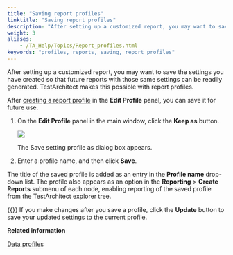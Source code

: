 ```yaml
--- 
title: "Saving report profiles"
linktitle: "Saving report profiles"
description: "After setting up a customized report, you may want to save the settings you have created so that future reports with those same settings can be readily generated. TestArchitect makes this possible with report profiles."
weight: 3
aliases: 
    - /TA_Help/Topics/Report_profiles.html
keywords: "profiles, reports, saving, report profiles"
---
```


After setting up a customized report, you may want to save the settings you have created so that future reports with those same settings can be readily generated. TestArchitect makes this possible with report profiles.

After [creating a report profile](/TA_Help/Topics/Report_producing.html) in the **Edit Profile** panel, you can save it for future use.

1.  On the **Edit Profile** panel in the main window, click the **Keep as** button.

    ![](/images/TA_Help/Images/Edit_profile_Keep_as.png)

    The Save setting profile as dialog box appears.

2.  Enter a profile name, and then click **Save**.


The title of the saved profile is added as an entry in the **Profile name** drop-down list. The profile also appears as an option in the **Reporting** \> **Create Reports** submenu of each node, enabling reporting of the saved profile from the TestArchitect explorer tree.

{{<tip>}} If you make changes after you save a profile, click the **Update** button to save your updated settings to the current profile.




**Related information**  


[Data profiles](/TA_Help/Topics/Dashboard_data_profiles.html)

